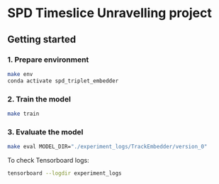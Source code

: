 # SPD Timeslice Unravelling project

## Getting started

### 1. Prepare environment
```bash
make env
conda activate spd_triplet_embedder
```

### 2. Train the model
```bash
make train
```

### 3. Evaluate the model
```bash
make eval MODEL_DIR="./experiment_logs/TrackEmbedder/version_0"
```

To check Tensorboard logs:
```bash
tensorboard --logdir experiment_logs
```
